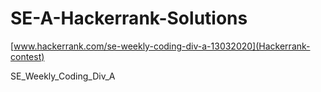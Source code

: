 # SE-A-Hackerrank-Solutions

[www.hackerrank.com/se-weekly-coding-div-a-13032020](Hackerrank-contest)

SE_Weekly_Coding_Div_A
